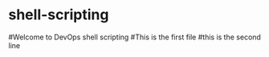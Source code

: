 # shell-scripting
#Welcome to DevOps shell scripting
#This is the first file
#this is the second line